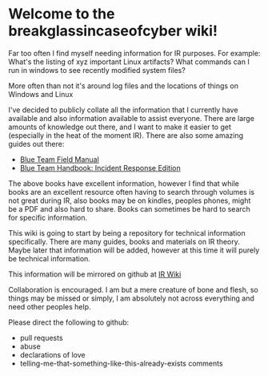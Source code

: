 # Welcome to the breakglassincaseofcyber wiki!

Far too often I find myself needing information for IR purposes. For example: What's the listing of xyz important Linux artifacts? What commands can I run in windows to see recently modified system files?

More often than not it's around log files and the locations of things on Windows and Linux

I've decided to publicly collate all the information that I currently have available and also information available to assist everyone. There are large amounts of knowledge out there, and I want to make it easier to get \(especially in the heat of the moment IR\). There are also some amazing guides out there:

* [Blue Team Field Manual](https://www.amazon.com/Blue-Team-Handbook-condensed-Responder/dp/1500734756)
* [Blue Team Handbook: Incident Response Edition](https://www.amazon.com/Blue-Team-Field-Manual-White/dp/154101636X)

The above books have excellent information, however I find that while books are an excellent resource often having to search through volumes is not great during IR, also books may be on kindles, peoples phones, might be a PDF and also hard to share. Books can sometimes be hard to search for specific information.

This wiki is going to start by being a repository for technical information specifically. There are many guides, books and materials on IR theory. Maybe later that information will be added, however at this time it will purely be technical information.

This information will be mirrored on github at [IR Wiki](https://github.com/breakglassincaseofcyber/Incident-Response-Wiki)

Collaboration is encouraged. I am but a mere creature of bone and flesh, so things may be missed or simply, I am absolutely not across everything and need other peoples help.

Please direct the following to github:

* pull requests
* abuse
* declarations of love
* telling-me-that-something-like-this-already-exists comments

